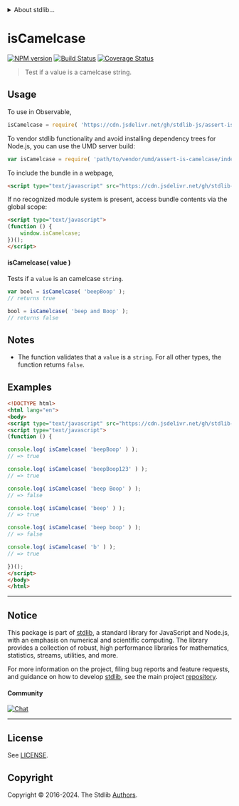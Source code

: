 <!--

@license Apache-2.0

Copyright (c) 2022 The Stdlib Authors.

Licensed under the Apache License, Version 2.0 (the "License");
you may not use this file except in compliance with the License.
You may obtain a copy of the License at

   http://www.apache.org/licenses/LICENSE-2.0

Unless required by applicable law or agreed to in writing, software
distributed under the License is distributed on an "AS IS" BASIS,
WITHOUT WARRANTIES OR CONDITIONS OF ANY KIND, either express or implied.
See the License for the specific language governing permissions and
limitations under the License.

-->


<details>
  <summary>
    About stdlib...
  </summary>
  <p>We believe in a future in which the web is a preferred environment for numerical computation. To help realize this future, we've built stdlib. stdlib is a standard library, with an emphasis on numerical and scientific computation, written in JavaScript (and C) for execution in browsers and in Node.js.</p>
  <p>The library is fully decomposable, being architected in such a way that you can swap out and mix and match APIs and functionality to cater to your exact preferences and use cases.</p>
  <p>When you use stdlib, you can be absolutely certain that you are using the most thorough, rigorous, well-written, studied, documented, tested, measured, and high-quality code out there.</p>
  <p>To join us in bringing numerical computing to the web, get started by checking us out on <a href="https://github.com/stdlib-js/stdlib">GitHub</a>, and please consider <a href="https://opencollective.com/stdlib">financially supporting stdlib</a>. We greatly appreciate your continued support!</p>
</details>

# isCamelcase

[![NPM version][npm-image]][npm-url] [![Build Status][test-image]][test-url] [![Coverage Status][coverage-image]][coverage-url] <!-- [![dependencies][dependencies-image]][dependencies-url] -->

> Test if a value is a camelcase string.



<section class="usage">

## Usage

To use in Observable,

```javascript
isCamelcase = require( 'https://cdn.jsdelivr.net/gh/stdlib-js/assert-is-camelcase@umd/browser.js' )
```

To vendor stdlib functionality and avoid installing dependency trees for Node.js, you can use the UMD server build:

```javascript
var isCamelcase = require( 'path/to/vendor/umd/assert-is-camelcase/index.js' )
```

To include the bundle in a webpage,

```html
<script type="text/javascript" src="https://cdn.jsdelivr.net/gh/stdlib-js/assert-is-camelcase@umd/browser.js"></script>
```

If no recognized module system is present, access bundle contents via the global scope:

```html
<script type="text/javascript">
(function () {
    window.isCamelcase;
})();
</script>
```

#### isCamelcase( value )

Tests if a `value` is an camelcase `string`.

```javascript
var bool = isCamelcase( 'beepBoop' );
// returns true

bool = isCamelcase( 'beep and Boop' );
// returns false
```

</section>

<!-- /.usage -->

<section class="notes">

## Notes

-   The function validates that a `value` is a `string`. For all other types, the function returns `false`.

</section>

<!-- /.notes -->

<section class="examples">

## Examples

<!-- eslint no-undef: "error" -->

```html
<!DOCTYPE html>
<html lang="en">
<body>
<script type="text/javascript" src="https://cdn.jsdelivr.net/gh/stdlib-js/assert-is-camelcase@umd/browser.js"></script>
<script type="text/javascript">
(function () {

console.log( isCamelcase( 'beepBoop' ) );
// => true

console.log( isCamelcase( 'beepBoop123' ) );
// => true

console.log( isCamelcase( 'beep Boop' ) );
// => false

console.log( isCamelcase( 'beep' ) );
// => true

console.log( isCamelcase( 'beep boop' ) );
// => false

console.log( isCamelcase( 'b' ) );
// => true

})();
</script>
</body>
</html>
```

</section>

<!-- /.examples -->



<!-- Section for related `stdlib` packages. Do not manually edit this section, as it is automatically populated. -->

<section class="related">

</section>

<!-- /.related -->

<!-- Section for all links. Make sure to keep an empty line after the `section` element and another before the `/section` close. -->


<section class="main-repo" >

* * *

## Notice

This package is part of [stdlib][stdlib], a standard library for JavaScript and Node.js, with an emphasis on numerical and scientific computing. The library provides a collection of robust, high performance libraries for mathematics, statistics, streams, utilities, and more.

For more information on the project, filing bug reports and feature requests, and guidance on how to develop [stdlib][stdlib], see the main project [repository][stdlib].

#### Community

[![Chat][chat-image]][chat-url]

---

## License

See [LICENSE][stdlib-license].


## Copyright

Copyright &copy; 2016-2024. The Stdlib [Authors][stdlib-authors].

</section>

<!-- /.stdlib -->

<!-- Section for all links. Make sure to keep an empty line after the `section` element and another before the `/section` close. -->

<section class="links">

[npm-image]: http://img.shields.io/npm/v/@stdlib/assert-is-camelcase.svg
[npm-url]: https://npmjs.org/package/@stdlib/assert-is-camelcase

[test-image]: https://github.com/stdlib-js/assert-is-camelcase/actions/workflows/test.yml/badge.svg?branch=v0.2.0
[test-url]: https://github.com/stdlib-js/assert-is-camelcase/actions/workflows/test.yml?query=branch:v0.2.0

[coverage-image]: https://img.shields.io/codecov/c/github/stdlib-js/assert-is-camelcase/main.svg
[coverage-url]: https://codecov.io/github/stdlib-js/assert-is-camelcase?branch=main

<!--

[dependencies-image]: https://img.shields.io/david/stdlib-js/assert-is-camelcase.svg
[dependencies-url]: https://david-dm.org/stdlib-js/assert-is-camelcase/main

-->

[chat-image]: https://img.shields.io/gitter/room/stdlib-js/stdlib.svg
[chat-url]: https://app.gitter.im/#/room/#stdlib-js_stdlib:gitter.im

[stdlib]: https://github.com/stdlib-js/stdlib

[stdlib-authors]: https://github.com/stdlib-js/stdlib/graphs/contributors

[cli-section]: https://github.com/stdlib-js/assert-is-camelcase#cli
[cli-url]: https://github.com/stdlib-js/assert-is-camelcase/tree/cli
[@stdlib/assert-is-camelcase]: https://github.com/stdlib-js/assert-is-camelcase/tree/main

[umd]: https://github.com/umdjs/umd
[es-module]: https://developer.mozilla.org/en-US/docs/Web/JavaScript/Guide/Modules

[deno-url]: https://github.com/stdlib-js/assert-is-camelcase/tree/deno
[deno-readme]: https://github.com/stdlib-js/assert-is-camelcase/blob/deno/README.md
[umd-url]: https://github.com/stdlib-js/assert-is-camelcase/tree/umd
[umd-readme]: https://github.com/stdlib-js/assert-is-camelcase/blob/umd/README.md
[esm-url]: https://github.com/stdlib-js/assert-is-camelcase/tree/esm
[esm-readme]: https://github.com/stdlib-js/assert-is-camelcase/blob/esm/README.md
[branches-url]: https://github.com/stdlib-js/assert-is-camelcase/blob/main/branches.md

[stdlib-license]: https://raw.githubusercontent.com/stdlib-js/assert-is-camelcase/main/LICENSE

[standard-streams]: https://en.wikipedia.org/wiki/Standard_streams

[mdn-regexp]: https://developer.mozilla.org/en-US/docs/Web/JavaScript/Guide/Regular_Expressions

<!-- <related-links> -->

<!-- </related-links> -->

</section>

<!-- /.links -->
